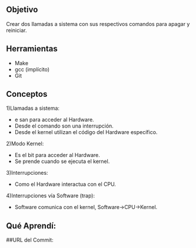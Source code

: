 ## Objetivo
Crear dos llamadas a sistema con sus respectivos comandos para apagar y reiniciar.

## Herramientas
+ Make
+ gcc (implícito)
+ Git 

## Conceptos
1)Llamadas a sistema:
+ e san para acceder al Hardware.
+ Desde el comando son una interrupción.
+ Desde el kernel utilizan el código del Hardware específico.

2)Modo Kernel:
+ Es el bit para acceder al Hardware.
+ Se prende cuando se ejecuta el kernel.

3)Interrupciones:
+ Como el Hardware interactua con el CPU.

4)Interrupciones vía Software (trap):
+ Software comunica con el kernel, Software->CPU->Kernel.

## Qué Aprendí:


##URL del Commit:
